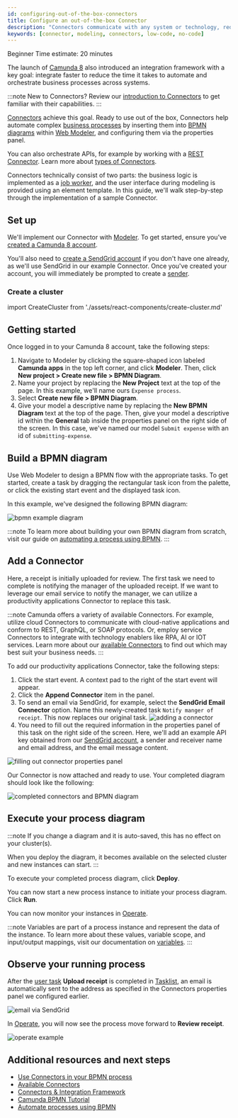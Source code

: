 ```yaml
---
id: configuring-out-of-the-box-connectors
title: Configure an out-of-the-box Connector
description: "Connectors communicate with any system or technology, reducing the time it takes to automate and orchestrate business processes across systems."
keywords: [connector, modeling, connectors, low-code, no-code]
---
```


<span class="badge badge--beginner">Beginner</span>
<span class="badge badge--medium">Time estimate: 20 minutes</span>

The launch of [Camunda 8](../components/concepts/what-is-camunda-8.md) also introduced an integration framework with a key goal: integrate faster to reduce the time it takes to automate and orchestrate business processes across systems.

:::note
New to Connectors? Review our [introduction to Connectors](/docs/components/connectors/introduction.md) to get familiar with their capabilities.
:::

[Connectors](../components/connectors/introduction.md) achieve this goal. Ready to use out of the box, Connectors help automate complex [business processes](../components/concepts/processes.md) by inserting them into [BPMN diagrams](./automating-a-process-using-bpmn.md) within [Web Modeler](../components/modeler/about-modeler.md), and configuring them via the properties panel.

You can also orchestrate APIs, for example by working with a [REST Connector](/docs/guides/getting-started-orchestrate-apis.md). Learn more about [types of Connectors](/docs/components/connectors/connector-types.md).

Connectors technically consist of two parts: the business logic is implemented as a [job worker](../components/concepts/job-workers.md), and the user interface during modeling is provided using an element template. In this guide, we'll walk step-by-step through the implementation of a sample Connector.

## Set up

We'll implement our Connector with [Modeler](../components/modeler/about-modeler.md). To get started, ensure you’ve [created a Camunda 8 account](/guides/create-account.md).

You'll also need to [create a SendGrid account](https://signup.sendgrid.com/) if you don't have one already, as we'll use SendGrid in our example Connector. Once you've created your account, you will immediately be prompted to create a [sender](https://docs.sendgrid.com/ui/sending-email/senders).

### Create a cluster

import CreateCluster from './assets/react-components/create-cluster.md'

<CreateCluster/>

## Getting started

Once logged in to your Camunda 8 account, take the following steps:

1. Navigate to Modeler by clicking the square-shaped icon labeled **Camunda apps** in the top left corner, and click **Modeler**. Then, click **New project > Create new file > BPMN Diagram**.
2. Name your project by replacing the **New Project** text at the top of the page. In this example, we'll name ours `Expense process`.
3. Select **Create new file > BPMN Diagram**.
4. Give your model a descriptive name by replacing the **New BPMN Diagram** text at the top of the page. Then, give your model a descriptive id within the **General** tab inside the properties panel on the right side of the screen. In this case, we've named our model `Submit expense` with an id of `submitting-expense`.

## Build a BPMN diagram

Use Web Modeler to design a BPMN flow with the appropriate tasks. To get started, create a task by dragging the rectangular task icon from the palette, or click the existing start event and the displayed task icon.

In this example, we've designed the following BPMN diagram:

![bpmn example diagram](./img/bpmn-expense-sample.png)

:::note
To learn more about building your own BPMN diagram from scratch, visit our guide on [automating a process using BPMN](./automating-a-process-using-bpmn.md).
:::

## Add a Connector

Here, a receipt is initially uploaded for review. The first task we need to complete is notifying the manager of the uploaded receipt. If we want to leverage our email service to notify the manager, we can utilize a productivity applications Connector to replace this task.

:::note
Camunda offers a variety of available Connectors. For example, utilize cloud Connectors to communicate with cloud-native applications and conform to REST, GraphQL, or SOAP protocols. Or, employ service Connectors to integrate with technology enablers like RPA, AI or IOT services. Learn more about our [available Connectors](../components/connectors/out-of-the-box-connectors/available-connectors-overview.md) to find out which may best suit your business needs.
:::

To add our productivity applications Connector, take the following steps:

1. Click the start event. A context pad to the right of the start event will appear.
2. Click the **Append Connector** item in the panel.
3. To send an email via SendGrid, for example, select the **SendGrid Email Connector** option. Name this newly-created task `Notify manger of receipt`. This now replaces our original task.
   ![adding a connector](./img/adding-connector.png)
4. You need to fill out the required information in the properties panel of this task on the right side of the screen. Here, we'll add an example API key obtained from our [SendGrid account](https://app.sendgrid.com/settings/api_keys), a sender and receiver name and email address, and the email message content.

![filling out connector properties panel](./img/connector-properties-panel.png)

Our Connector is now attached and ready to use. Your completed diagram should look like the following:

![completed connectors and BPMN diagram](./img/connectors-bpmn-diagram.png)

## Execute your process diagram

:::note
If you change a diagram and it is auto-saved, this has no effect on your cluster(s).

When you deploy the diagram, it becomes available on the selected cluster and new instances can start.
:::

To execute your completed process diagram, click **Deploy**.

You can now start a new process instance to initiate your process diagram. Click **Run**.

You can now monitor your instances in [Operate](components/operate/operate-introduction.md).

:::note
Variables are part of a process instance and represent the data of the instance. To learn more about these values, variable scope, and input/output mappings, visit our documentation on [variables](../components/concepts/variables.md).
:::

## Observe your running process

After the [user task](./getting-started-orchestrate-human-tasks.md) **Upload receipt** is completed in [Tasklist](../components/tasklist/introduction-to-tasklist.md), an email is automatically sent to the address as specified in the Connectors properties panel we configured earlier.

![email via SendGrid](./img/sendgrid-email.png)

In [Operate](../components/operate/operate-introduction.md), you will now see the process move forward to **Review receipt**.

![operate example](./img/operate-example.png)

## Additional resources and next steps

- [Use Connectors in your BPMN process](/docs/components/connectors/use-connectors/index.md)
- [Available Connectors](../components/connectors/out-of-the-box-connectors/available-connectors-overview.md)
- [Connectors & Integration Framework](https://camunda.com/platform/modeler/connectors/)
- [Camunda BPMN Tutorial](https://camunda.com/bpmn/)
- [Automate processes using BPMN](./automating-a-process-using-bpmn.md)
